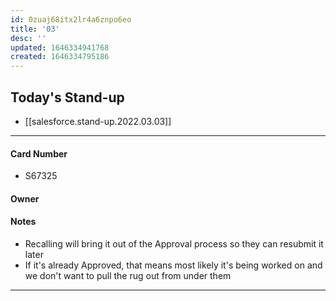 ```yaml
---
id: 0zuaj68itx2lr4a6znpo6eo
title: '03'
desc: ''
updated: 1646334941768
created: 1646334795186
---
```

## Today's Stand-up
- [[salesforce.stand-up.2022.03.03]]
---
#### Card Number
- S67325
#### Owner
#### Notes
- Recalling will bring it out of the Approval process so they can resubmit it later
- If it's already Approved, that means most likely it's being worked on and we don't want to pull the rug out from under them
---
